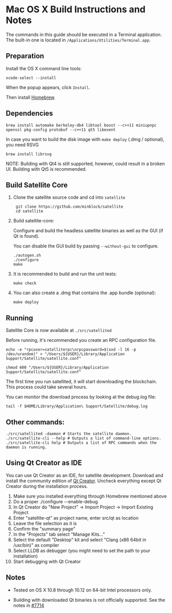 Mac OS X Build Instructions and Notes
====================================
The commands in this guide should be executed in a Terminal application.
The built-in one is located in `/Applications/Utilities/Terminal.app`.

Preparation
-----------
Install the OS X command line tools:

`xcode-select --install`

When the popup appears, click `Install`.

Then install [Homebrew](http://brew.sh).

Dependencies
----------------------

    brew install automake berkeley-db4 libtool boost --c++11 miniupnpc openssl pkg-config protobuf --c++11 qt5 libevent

In case you want to build the disk image with `make deploy` (.dmg / optional), you need RSVG

    brew install librsvg

NOTE: Building with Qt4 is still supported, however, could result in a broken UI. Building with Qt5 is recommended.

Build Satellite Core
------------------------

1. Clone the satellite source code and cd into `satellite`

        git clone https://github.com/minblock/satellite
        cd satellite

2.  Build satellite-core:

    Configure and build the headless satellite binaries as well as the GUI (if Qt is found).

    You can disable the GUI build by passing `--without-gui` to configure.

        ./autogen.sh
        ./configure
        make

3.  It is recommended to build and run the unit tests:

        make check

4.  You can also create a .dmg that contains the .app bundle (optional):

        make deploy

Running
-------

Satellite Core is now available at `./src/satellited`

Before running, it's recommended you create an RPC configuration file.

    echo -e "rpcuser=satelliterpc\nrpcpassword=$(xxd -l 16 -p /dev/urandom)" > "/Users/${USER}/Library/Application Support/Satellite/satellite.conf"

    chmod 600 "/Users/${USER}/Library/Application Support/Satellite/satellite.conf"

The first time you run satellited, it will start downloading the blockchain. This process could take several hours.

You can monitor the download process by looking at the debug.log file:

    tail -f $HOME/Library/Application\ Support/Satellite/debug.log

Other commands:
-------

    ./src/satellited -daemon # Starts the satellite daemon.
    ./src/satellite-cli --help # Outputs a list of command-line options.
    ./src/satellite-cli help # Outputs a list of RPC commands when the daemon is running.

Using Qt Creator as IDE
------------------------
You can use Qt Creator as an IDE, for satellite development.
Download and install the community edition of [Qt Creator](https://www.qt.io/download/).
Uncheck everything except Qt Creator during the installation process.

1. Make sure you installed everything through Homebrew mentioned above
2. Do a proper ./configure --enable-debug
3. In Qt Creator do "New Project" -> Import Project -> Import Existing Project
4. Enter "satellite-qt" as project name, enter src/qt as location
5. Leave the file selection as it is
6. Confirm the "summary page"
7. In the "Projects" tab select "Manage Kits..."
8. Select the default "Desktop" kit and select "Clang (x86 64bit in /usr/bin)" as compiler
9. Select LLDB as debugger (you might need to set the path to your installation)
10. Start debugging with Qt Creator

Notes
-----

* Tested on OS X 10.8 through 10.12 on 64-bit Intel processors only.

* Building with downloaded Qt binaries is not officially supported. See the notes in [#7714](https://github.com/bitcoin/bitcoin/issues/7714)
